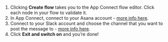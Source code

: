 1. Clicking **Create flow** takes you to the App Connect flow editor. Click each node in your flow to validate it.
1. In App Connect, connect to your Asana account - [more info here](https://developer.ibm.com/integration/docs/app-connect/how-to-guides-for-apps/use-ibm-app-connect-asana/).
1. Connect to your Slack account and choose the channel that you want to post the message to - [more info here](https://developer.ibm.com/integration/docs/app-connect/how-to-guides-for-apps/use-ibm-app-connect-slack/).
1. Click **Exit and switch on** and you’re done!
